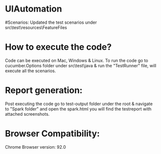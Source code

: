 # UIAutomation
 #Scenarios:
Updated the test scenarios under src\test\resources\FeatureFiles

# How to execute the code?
Code can be executed on Mac, Windows & Linux.
To run the code go to cucumber.Options folder under src\test\java & run the "TestRunner" file, will execute all the scenarios.

# Report generation:
Post executing the code go to test-output folder under the root & navigate to "Spark folder" and open the spark.html you will find the testreport with attached screenshots.

# Browser Compatibility:
 Chrome Browser version: 92.0
 
 
 

